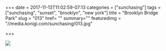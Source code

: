 +++
date = 2017-11-13T11:02:59-07:13
categories = ["sunchasing"]
tags = ["sunchasing", "sunset", "brooklyn", "new york"]
title = "Brooklyn Bridge Park"
slug = "013"
href= ""
summary=""
featuredimg = "//media.konigi.com/sunchasing/013.jpg"

+++

<img src="//media.konigi.com/sunchasing/013.jpg" />